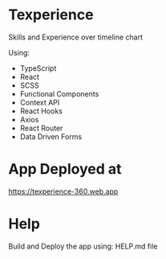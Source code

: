 # Texperience
Skills and Experience over timeline chart

Using:
* TypeScript
* React
* SCSS
* Functional Components
* Context API
* React Hooks
* Axios
* React Router
* Data Driven Forms


# App Deployed at
https://texperience-360.web.app

# Help
Build and Deploy the app using: HELP.md file
